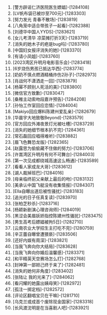 
1. [警方辟谣仁济医院医生嫖娼]-[1284108]
1. [LV帆布袋已被炒至700元]-[1283303]
1. [努力发光 青春不散场]-[1283819]
1. [八角笼中适合带孩子一起看]-[1282388]
1. [刘德华中国人YYDS]-[1283621]
1. [女儿考清华 凉菜摊打折3天]-[1283719]
1. [消失的她木子的疤是bug吗]-[1283780]
1. [中国妇女报评消失的她]-[1283370]
1. [有请小凤姐]-[1283760]
1. [2023湾区升明月电影音乐会]-[1283418]
1. [6岁烧伤男孩已抵达华西]-[1283774]
1. [奶奶不慎点燃酒精桶炸伤2孙子]-[1282973]
1. [肖战何不潇洒走一回]-[1283879]
1. [杨幂不顾别人死活的美]-[1283800]
1. [微信官方致歉]-[1283047]
1. [桑稚主动索吻段嘉许预告]-[1284208]
1. [孙怡工作室回应恋情]-[1284004]
1. [Makiyo回应爆料陈建州爱乱亲]-[1282679]
1. [华晨宇大地致敬Beyond]-[1283579]
1. [官方回应外滩夜景灯光被吐槽]-[1283729]
1. [消失的她细节根本扒不完]-[1284361]
1. [常石磊回应唱得难听]-[1283882]
1. [眉飞色舞恐龙版]-[1282365]
1. [赵露思为偷偷藏不住做的努力]-[1283706]
1. [许嵩湾区升明月有何不可舞台]-[1284003]
1. [第一次见成都绕城高速这么畅通]-[1283589]
1. [看看人家成龙大哥]-[1283612]
1. [湖人裁掉班巴]-[1284016]
1. [母亲临终前父亲献上最后的吻]-[1283132]
1. [美承认中国飞艇没有收集情报]-[1284307]
1. [Ella自曝出道后被性骚扰]-[1283183]
1. [追光的日子任真复读]-[1283970]
1. [张柏芝秒杀]-[1283716]
1. [杨颖新剧演心理咨询师]-[1284019]
1. [黑涩会美眉妖娇指控陈建州性骚扰]-[1283475]
1. [男生高考后嫖娼被拘5日]-[1282710]
1. [云南农业大学招生主打吃不完]-[1280759]
1. [辛芷蕾自曝曾遭猥亵]-[1283506]
1. [还好内娱有周深]-[1283821]
1. [当我飞奔向你大结局]-[1283628]
1. [当我飞奔向你婚后温馨感]-[1283371]
1. [和平精英天空赛场怎么打]-[1282768]
1. [封神第一部妲己终于来了]-[1282481]
1. [消失的她何非角度]-[1283402]
1. [张陆让 我的光来了]-[1284062]
1. [看闪耀的她露出姨母笑]-[1282972]
1. [孤注一掷定档]-[1282572]
1. [评论区翻唱宝贝在干嘛]-[1281710]
1. [乌克兰或成首个废除现金国家]-[1283318]
1. [长风渡沈明是在当喜剧人吧]-[1283921]